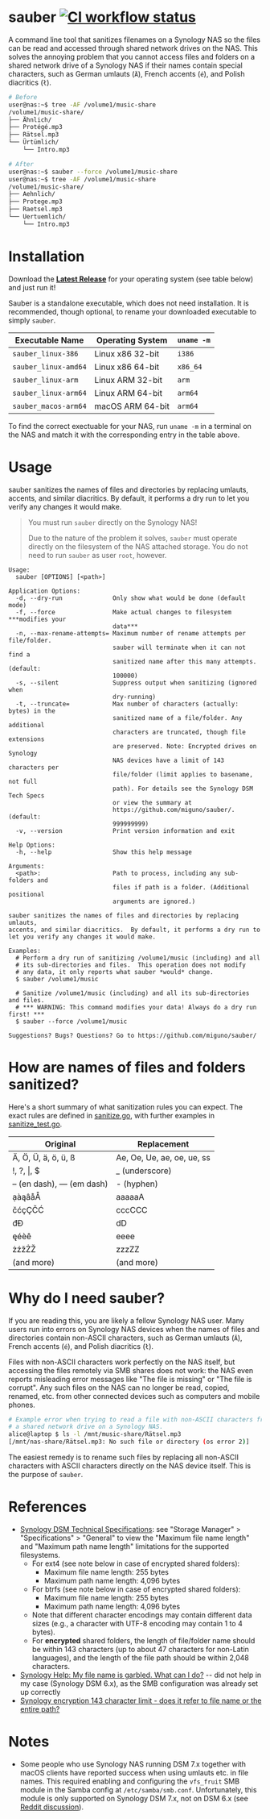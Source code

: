 # sauber [![CI workflow status](https://github.com/miguno/sauber/actions/workflows/ci.yml/badge.svg)](https://github.com/miguno/sauber/actions/workflows/ci.yml)

A command line tool that sanitizes filenames on a Synology NAS so the files can
be read and accessed through shared network drives on the NAS. This solves the
annoying problem that you cannot access files and folders on a shared network
drive of a Synology NAS if their names contain special characters, such as
German umlauts (`Ä`), French accents (`é`), and Polish diacritics (`ł`).

```sh
# Before
user@nas:~$ tree -AF /volume1/music-share
/volume1/music-share/
├── Ähnlich/
├── Protégé.mp3
├── Rätsel.mp3
└── Ürtümlich/
    └── Intro.mp3

# After
user@nas:~$ sauber --force /volume1/music-share
user@nas:~$ tree -AF /volume1/music-share
/volume1/music-share/
├── Aehnlich/
├── Protege.mp3
├── Raetsel.mp3
└── Uertuemlich/
    └── Intro.mp3
```

# Installation

Download the [**Latest Release**](https://github.com/miguno/sauber/releases)
for your operating system (see table below) and just run it!

Sauber is a standalone executable, which does not need installation. It is
recommended, though optional, to rename your downloaded executable to simply
`sauber`.

| Executable Name      | Operating System | `uname -m` |
| -------------------- | ---------------- | ---------- |
| `sauber_linux-386`   | Linux x86 32-bit | `i386`     |
| `sauber_linux-amd64` | Linux x86 64-bit | `x86_64`   |
| `sauber_linux-arm`   | Linux ARM 32-bit | `arm`      |
| `sauber_linux-arm64` | Linux ARM 64-bit | `arm64`    |
| `sauber_macos-arm64` | macOS ARM 64-bit | `arm64`    |

To find the correct exectuable for your NAS, run `uname -m` in a terminal on
the NAS and match it with the corresponding entry in the table above.

# Usage

sauber sanitizes the names of files and directories by replacing umlauts,
accents, and similar diacritics. By default, it performs a dry run to
let you verify any changes it would make.

> You must run `sauber` directly on the Synology NAS!
>
> Due to the nature of the problem it solves, `sauber` must operate directly on
> the filesystem of the NAS attached storage. You do not need to run `sauber`
> as user `root`, however.

```
Usage:
  sauber [OPTIONS] [<path>]

Application Options:
  -d, --dry-run              Only show what would be done (default mode)
  -f, --force                Make actual changes to filesystem ***modifies your
                             data***
  -n, --max-rename-attempts= Maximum number of rename attempts per file/folder.
                             sauber will terminate when it can not find a
                             sanitized name after this many attempts. (default:
                             100000)
  -s, --silent               Suppress output when sanitizing (ignored when
                             dry-running)
  -t, --truncate=            Max number of characters (actually: bytes) in the
                             sanitized name of a file/folder. Any additional
                             characters are truncated, though file extensions
                             are preserved. Note: Encrypted drives on Synology
                             NAS devices have a limit of 143 characters per
                             file/folder (limit applies to basename, not full
                             path). For details see the Synology DSM Tech Specs
                             or view the summary at
                             https://github.com/miguno/sauber/. (default:
                             999999999)
  -v, --version              Print version information and exit

Help Options:
  -h, --help                 Show this help message

Arguments:
  <path>:                    Path to process, including any sub-folders and
                             files if path is a folder. (Additional positional
                             arguments are ignored.)

sauber sanitizes the names of files and directories by replacing umlauts,
accents, and similar diacritics.  By default, it performs a dry run to
let you verify any changes it would make.

Examples:
  # Perform a dry run of sanitizing /volume1/music (including) and all
  # its sub-directories and files.  This operation does not modify
  # any data, it only reports what sauber *would* change.
  $ sauber /volume1/music

  # Sanitize /volume1/music (including) and all its sub-directories and files.
  # *** WARNING: This command modifies your data! Always do a dry run first! ***
  $ sauber --force /volume1/music

Suggestions? Bugs? Questions? Go to https://github.com/miguno/sauber/
```

# How are names of files and folders sanitized?

Here's a short summary of what sanitization rules you can expect. The exact
rules are defined in [sanitize.go](internal/pkg/sanitize.go), with further
examples in [sanitize_test.go](internal/pkg/sanitize_test.go).

| Original                 | Replacement                |
| ------------------------ | -------------------------- |
| Ä, Ö, Ü, ä, ö, ü, ß      | Ae, Oe, Ue, ae, oe, ue, ss |
| !, ?, \|, $              | \_ (underscore)            |
| – (en dash), — (em dash) | - (hyphen)                 |
| ạàąâåÅ                   | aaaaaA                     |
| čćçÇČĆ                   | cccCCC                     |
| đĐ                       | dD                         |
| ęéèê                     | eeee                       |
| żźžŻŽ                    | zzzZZ                      |
| (and more)               | (and more)                 |

# Why do I need sauber?

If you are reading this, you are likely a fellow Synology NAS user.
Many users run into errors on Synology NAS devices when the names of files
and directories contain non-ASCII characters, such as German umlauts
(`Ä`), French accents (`é`), and Polish diacritics (`ł`).

Files with non-ASCII characters work perfectly on the NAS itself,
but accessing the files remotely via SMB shares does not work: the NAS even
reports misleading error messages like "The file is missing" or "The file is
corrupt". Any such files on the NAS can no longer be read, copied, renamed,
etc. from other connected devices such as computers and mobile phones.

```sh
# Example error when trying to read a file with non-ASCII characters from
# a shared network drive on a Synology NAS.
alice@laptop $ ls -l /mnt/music-share/Rätsel.mp3
[/mnt/nas-share/Rätsel.mp3: No such file or directory (os error 2)]
```

The easiest remedy is to rename such files by replacing all non-ASCII
characters with ASCII characters directly on the NAS device itself.
This is the purpose of `sauber`.

# References

- [Synology DSM Technical Specifications](https://www.synology.com/en-global/dsm/7.0/software_spec/dsm):
  see "Storage Manager" > "Specifications" > "General" to view the
  "Maximum file name length" and "Maximum path name length" limitations
  for the supported filesystems.
  - For ext4 (see note below in case of encrypted shared folders):
    - Maximum file name length: 255 bytes
    - Maximum path name length: 4,096 bytes
  - For btrfs (see note below in case of encrypted shared folders):
    - Maximum file name length: 255 bytes
    - Maximum path name length: 4,096 bytes
  - Note that different character encodings may contain different data sizes
    (e.g., a character with UTF-8 encoding may contain 1 to 4 bytes).
  - For **encrypted** shared folders, the length of file/folder name should
    be within 143 characters (up to about 47 characters for non-Latin
    languages), and the length of the file path should be within 2,048
    characters.
- [Synology Help: My file name is garbled. What can I do?](https://kb.synology.com/en-global/DSM/tutorial/garbled_name_smb_FileStation)
  -- did not help in my case (Synology DSM 6.x), as the SMB configuration was
  already set up correctly
- [Synology encryption 143 character limit - does it refer to file name or the entire path?](https://www.reddit.com/r/synology/comments/m93gha/synology_encryption_143_character_limit_does_it/)

# Notes

- Some people who use Synology NAS running DSM 7.x together with macOS clients
  have reported success when using umlauts etc. in file names. This required
  enabling and configuring the `vfs_fruit` SMB module in the Samba config
  at `/etc/samba/smb.conf`. Unfortunately, this module is only supported on
  Synology DSM 7.x, not on DSM 6.x (see
  [Reddit discussion](https://www.reddit.com/r/synology/comments/p5bz8t/)).
